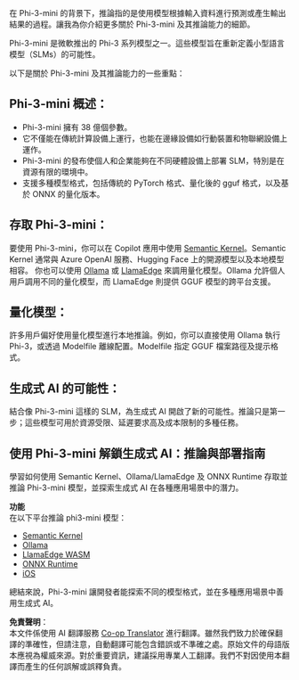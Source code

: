 <!--
CO_OP_TRANSLATOR_METADATA:
{
  "original_hash": "f1ff728038c4f554b660a36b76cbdd6e",
  "translation_date": "2025-07-16T21:07:54+00:00",
  "source_file": "md/01.Introduction/03/overview.md",
  "language_code": "tw"
}
-->
在 Phi-3-mini 的背景下，推論指的是使用模型根據輸入資料進行預測或產生輸出結果的過程。讓我為你介紹更多關於 Phi-3-mini 及其推論能力的細節。

Phi-3-mini 是微軟推出的 Phi-3 系列模型之一。這些模型旨在重新定義小型語言模型（SLMs）的可能性。

以下是關於 Phi-3-mini 及其推論能力的一些重點：

## **Phi-3-mini 概述：**
- Phi-3-mini 擁有 38 億個參數。
- 它不僅能在傳統計算設備上運行，也能在邊緣設備如行動裝置和物聯網設備上運作。
- Phi-3-mini 的發布使個人和企業能夠在不同硬體設備上部署 SLM，特別是在資源有限的環境中。
- 支援多種模型格式，包括傳統的 PyTorch 格式、量化後的 gguf 格式，以及基於 ONNX 的量化版本。

## **存取 Phi-3-mini：**
要使用 Phi-3-mini，你可以在 Copilot 應用中使用 [Semantic Kernel](https://github.com/microsoft/SemanticKernelCookBook?WT.mc_id=aiml-138114-kinfeylo)。Semantic Kernel 通常與 Azure OpenAI 服務、Hugging Face 上的開源模型以及本地模型相容。
你也可以使用 [Ollama](https://ollama.com) 或 [LlamaEdge](https://llamaedge.com) 來調用量化模型。Ollama 允許個人用戶調用不同的量化模型，而 LlamaEdge 則提供 GGUF 模型的跨平台支援。

## **量化模型：**
許多用戶偏好使用量化模型進行本地推論。例如，你可以直接使用 Ollama 執行 Phi-3，或透過 Modelfile 離線配置。Modelfile 指定 GGUF 檔案路徑及提示格式。

## **生成式 AI 的可能性：**
結合像 Phi-3-mini 這樣的 SLM，為生成式 AI 開啟了新的可能性。推論只是第一步；這些模型可用於資源受限、延遲要求高及成本限制的多種任務。

## **使用 Phi-3-mini 解鎖生成式 AI：推論與部署指南**  
學習如何使用 Semantic Kernel、Ollama/LlamaEdge 及 ONNX Runtime 存取並推論 Phi-3-mini 模型，並探索生成式 AI 在各種應用場景中的潛力。

**功能**  
在以下平台推論 phi3-mini 模型：

- [Semantic Kernel](https://github.com/Azure-Samples/Phi-3MiniSamples/tree/main/semantickernel?WT.mc_id=aiml-138114-kinfeylo)  
- [Ollama](https://github.com/Azure-Samples/Phi-3MiniSamples/tree/main/ollama?WT.mc_id=aiml-138114-kinfeylo)  
- [LlamaEdge WASM](https://github.com/Azure-Samples/Phi-3MiniSamples/tree/main/wasm?WT.mc_id=aiml-138114-kinfeylo)  
- [ONNX Runtime](https://github.com/Azure-Samples/Phi-3MiniSamples/tree/main/onnx?WT.mc_id=aiml-138114-kinfeylo)  
- [iOS](https://github.com/Azure-Samples/Phi-3MiniSamples/tree/main/ios?WT.mc_id=aiml-138114-kinfeylo)  

總結來說，Phi-3-mini 讓開發者能探索不同的模型格式，並在多種應用場景中善用生成式 AI。

**免責聲明**：  
本文件係使用 AI 翻譯服務 [Co-op Translator](https://github.com/Azure/co-op-translator) 進行翻譯。雖然我們致力於確保翻譯的準確性，但請注意，自動翻譯可能包含錯誤或不準確之處。原始文件的母語版本應視為權威來源。對於重要資訊，建議採用專業人工翻譯。我們不對因使用本翻譯而產生的任何誤解或誤釋負責。